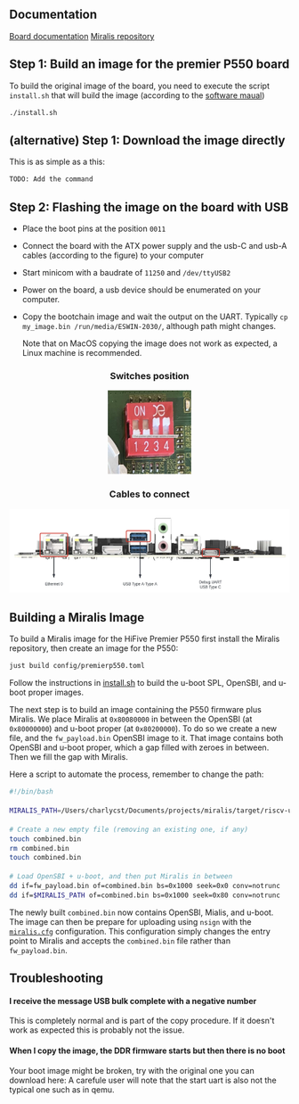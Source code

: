
## Documentation

[Board documentation](https://www.sifive.com/boards/hifive-premier-p550)
[Miralis repository](https://github.com/CharlyCst/miralis)

## Step 1: Build an image for the premier P550 board

To build the original image of the board, you need to execute the script ```install.sh``` that will build the image (according to the [software maual](https://www.sifive.com/document-file/hifive-premier-p550-software-reference-manual))

```bash
./install.sh
```

## (alternative) Step 1: Download the image directly

This is as simple as a this: 

```bash
TODO: Add the command
```

## Step 2: Flashing the image on the board with USB

- Place the boot pins at the position ```0011```
- Connect the board with the ATX power supply and the usb-C and usb-A cables (according to the figure) to your computer
- Start minicom with a baudrate of ```11250``` and ```/dev/ttyUSB2```
- Power on the board, a usb device should be enumerated on your computer.
- Copy the bootchain image and wait the output on the UART.
  Typically `cp my_image.bin /run/media/ESWIN-2030/`, although path might changes.

  Note that on MacOS copying the image does not work as expected, a Linux machine is recommended.

<center>
<h3>Switches position</h3>
<img src="./switches.png" height="150">

<h3>Cables to connect</h3>
<img src="./cables.png" height="150">
</center>


## Building a Miralis Image

To build a Miralis image for the HiFive Premier P550 first install the Miralis repository, then create an image for the P550: 

```sh
just build config/premierp550.toml
```

Follow the instructions in [install.sh](./install.sh) to build the u-boot SPL, OpenSBI, and u-boot proper images.

The next step is to build an image containing the P550 firmware plus Miralis.
We place Miralis at `0x80080000` in between the OpenSBI (at `0x80000000`) and u-boot proper (at `0x80200000`).
To do so we create a new file, and the `fw_payload.bin` OpenSBI image to it.
That image contains both OpenSBI and u-boot proper, which a gap filled with zeroes in between.
Then we fill the gap with Miralis.

Here a script to automate the process, remember to change the path:

```sh
#!/bin/bash

MIRALIS_PATH=/Users/charlycst/Documents/projects/miralis/target/riscv-unknown-miralis/debug/miralis.img

# Create a new empty file (removing an existing one, if any)
touch combined.bin
rm combined.bin
touch combined.bin

# Load OpenSBI + u-boot, and then put Miralis in between
dd if=fw_payload.bin of=combined.bin bs=0x1000 seek=0x0 conv=notrunc
dd if=$MIRALIS_PATH of=combined.bin bs=0x1000 seek=0x80 conv=notrunc
```

The newly built `combined.bin` now contains OpenSBI, Mialis, and u-boot.
The image can then be prepare for uploading using `nsign` with the [`miralis.cfg`](./miralis.cfg) configuration.
This configuration simply changes the entry point to Miralis and accepts the `combined.bin` file rather than `fw_payload.bin`.

## Troubleshooting

#### I receive the message USB bulk complete with a negative number

This is completely normal and is part of the copy procedure. If it doesn't work as expected this is probably not the issue.

#### When I copy the image, the DDR firmware starts but then there is no boot 

Your boot image might be broken, try with the original one you can download here: A carefule user will note that the start uart is also not the typical one such as in qemu.

